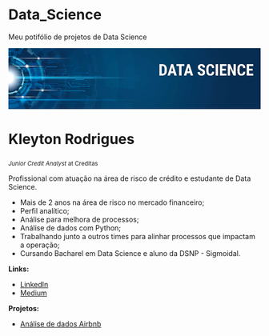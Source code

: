 # Data_Science
Meu potifólio de projetos de Data Science
<p align="center">
  <img src="Banner.png" >
</p>

# Kleyton Rodrigues

<sub>*Junior Credit Analyst* at Creditas</sub>

Profissional com atuação na área de risco de crédito e estudante de Data Science.

- Mais de 2 anos na área de risco no mercado financeiro;
- Perfil analítico;
- Análise para melhora de processos;
- Análise de dados com Python;
- Trabalhando junto a outros times para alinhar processos que impactam a operação;
- Cursando Bacharel em Data Science e aluno da DSNP - Sigmoidal.

**Links:**

* [LinkedIn](https://www.linkedin.com/in/kleytonsousarodrigues/)
* [Medium](https://kkleyton-s.medium.com/)

**Projetos:**

* [Análise de dados Airbnb]()

